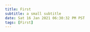 ```yaml
---
title: First
subtitle: a small subtitle
date: Sat 16 Jan 2021 06:30:32 PM PST
tags: [First]
---
```

